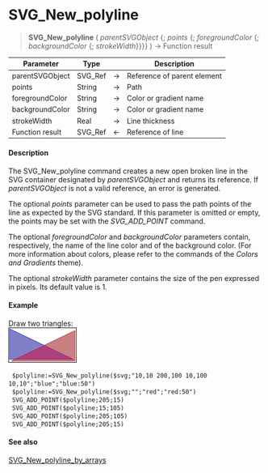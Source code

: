 # SVG_New_polyline

>**SVG_New_polyline** ( *parentSVGObject* {; *points* {; *foregroundColor* {; *backgroundColor* {; *strokeWidth*}}}} ) -> Function result

| Parameter | Type |  | Description |
| --- | --- | --- | --- |
| parentSVGObject | SVG_Ref | &#8594; | Reference of parent element |
| points | String | &#8594; | Path |
| foregroundColor | String | &#8594; | Color or gradient name |
| backgroundColor | String | &#8594; | Color or gradient name |
| strokeWidth | Real | &#8594; | Line thickness |
| Function result | SVG_Ref | &#8592; | Reference of line |



#### Description 

The SVG\_New\_polyline command creates a new open broken line in the SVG container designated by *parentSVGObject* and returns its reference. If *parentSVGObject* is not a valid reference, an error is generated.

The optional *points* parameter can be used to pass the path points of the line as expected by the SVG standard. If this parameter is omitted or empty, the points may be set with the *SVG\_ADD\_POINT* command.

The optional *foregroundColor* and *backgroundColor* parameters contain, respectively, the name of the line color and of the background color. (For more information about colors, please refer to the commands of the *Colors and Gradients* theme).

The optional *strokeWidth* parameter contains the size of the pen expressed in pixels. Its default value is 1.

#### Example 

Draw two triangles:  
![](../images/pict195301.en.png)

```4d
 $polyline:=SVG_New_polyline($svg;"10,10 200,100 10,100 10,10";"blue";"blue:50")
 $polyline:=SVG_New_polyline($svg;"";"red";"red:50")
 SVG_ADD_POINT($polyline;205;15)
 SVG_ADD_POINT($polyline;15;105)
 SVG_ADD_POINT($polyline;205;105)
 SVG_ADD_POINT($polyline;205;15)
```

#### See also 

[SVG\_New\_polyline\_by\_arrays](SVG%5FNew%5Fpolyline%5Fby%5Farrays.md)  